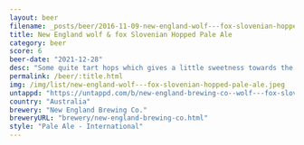 ```yaml
---
layout: beer
filename: _posts/beer/2016-11-09-new-england-wolf---fox-slovenian-hopped-pale-ale.md
title: New England wolf & fox Slovenian Hopped Pale Ale
category: beer
score: 6
beer-date: "2021-12-28"
desc: "Some quite tart hops which gives a little sweetness towards the end"
permalink: /beer/:title.html
img: /img/list/new-england-wolf---fox-slovenian-hopped-pale-ale.jpeg
untappd: "https://untappd.com/b/new-england-brewing-co--wolf---fox-slovenian-hopped-pale-ale/4620805"
country: "Australia"
brewery: "New England Brewing Co."
breweryURL: "brewery/new-england-brewing-co.html"
style: "Pale Ale - International"
---
```

